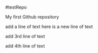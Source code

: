 
#testRepo

My first Github repository

add a line of text
here is a new line of text

add 3rd line of text

add 4th line of text


